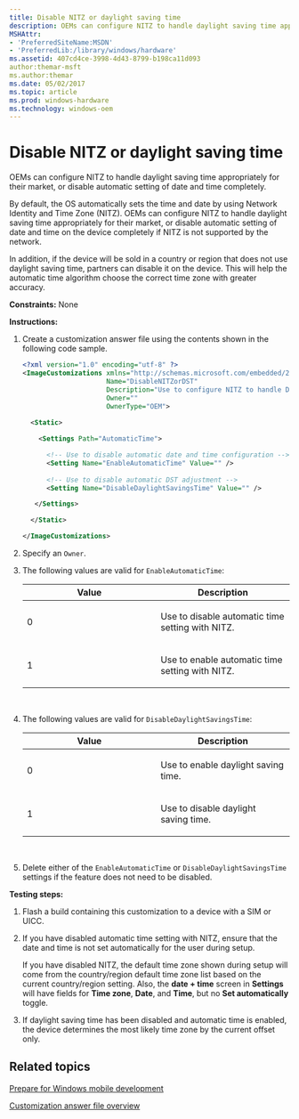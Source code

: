 ```yaml
---
title: Disable NITZ or daylight saving time
description: OEMs can configure NITZ to handle daylight saving time appropriately for their market, or disable automatic setting of date and time completely.
MSHAttr:
- 'PreferredSiteName:MSDN'
- 'PreferredLib:/library/windows/hardware'
ms.assetid: 407cd4ce-3998-4d43-8799-b198ca11d093
author:themar-msft
ms.author:themar
ms.date: 05/02/2017
ms.topic: article
ms.prod: windows-hardware
ms.technology: windows-oem
---
```


# Disable NITZ or daylight saving time


OEMs can configure NITZ to handle daylight saving time appropriately for their market, or disable automatic setting of date and time completely.

By default, the OS automatically sets the time and date by using Network Identity and Time Zone (NITZ). OEMs can configure NITZ to handle daylight saving time appropriately for their market, or disable automatic setting of date and time on the device completely if NITZ is not supported by the network.

In addition, if the device will be sold in a country or region that does not use daylight saving time, partners can disable it on the device. This will help the automatic time algorithm choose the correct time zone with greater accuracy.

<a href="" id="constraints---none"></a>**Constraints:** None  

<a href="" id="instructions-"></a>**Instructions:**  
1.  Create a customization answer file using the contents shown in the following code sample.

    ```XML
    <?xml version="1.0" encoding="utf-8" ?>  
    <ImageCustomizations xmlns="http://schemas.microsoft.com/embedded/2004/10/ImageUpdate"  
                         Name="DisableNITZorDST"  
                         Description="Use to configure NITZ to handle DST or disable automatic date and time setting if NITZ is not supported."  
                         Owner=""  
                         OwnerType="OEM"> 
      
      <Static>  

        <Settings Path="AutomaticTime">  

          <!-- Use to disable automatic date and time configuration -->
          <Setting Name="EnableAutomaticTime" Value="" /> 
          
          <!-- Use to disable automatic DST adjustment -->
          <Setting Name="DisableDaylightSavingsTime" Value="" /> 

       </Settings>  

      </Static>

    </ImageCustomizations>
    ```

2.  Specify an `Owner`.

3.  The following values are valid for `EnableAutomaticTime`:

    <table>
    <colgroup>
    <col width="50%" />
    <col width="50%" />
    </colgroup>
    <thead>
    <tr class="header">
    <th>Value</th>
    <th>Description</th>
    </tr>
    </thead>
    <tbody>
    <tr class="odd">
    <td><p>0</p></td>
    <td><p>Use to disable automatic time setting with NITZ.</p></td>
    </tr>
    <tr class="even">
    <td><p>1</p></td>
    <td><p>Use to enable automatic time setting with NITZ.</p></td>
    </tr>
    </tbody>
    </table>

     

4.  The following values are valid for `DisableDaylightSavingsTime`:

    <table>
    <colgroup>
    <col width="50%" />
    <col width="50%" />
    </colgroup>
    <thead>
    <tr class="header">
    <th>Value</th>
    <th>Description</th>
    </tr>
    </thead>
    <tbody>
    <tr class="odd">
    <td><p>0</p></td>
    <td><p>Use to enable daylight saving time.</p></td>
    </tr>
    <tr class="even">
    <td><p>1</p></td>
    <td><p>Use to disable daylight saving time.</p></td>
    </tr>
    </tbody>
    </table>

     

5.  Delete either of the `EnableAutomaticTime` or `DisableDaylightSavingsTime` settings if the feature does not need to be disabled.

<a href="" id="testing-steps-"></a>**Testing steps:**  
1.  Flash a build containing this customization to a device with a SIM or UICC.

2.  If you have disabled automatic time setting with NITZ, ensure that the date and time is not set automatically for the user during setup.

    If you have disabled NITZ, the default time zone shown during setup will come from the country/region default time zone list based on the current country/region setting. Also, the **date + time** screen in **Settings** will have fields for **Time zone**, **Date**, and **Time**, but no **Set automatically** toggle.

3.  If daylight saving time has been disabled and automatic time is enabled, the device determines the most likely time zone by the current offset only.

## Related topics

[Prepare for Windows mobile development](https://docs.microsoft.com/en-us/windows-hardware/manufacture/mobile/preparing-for-windows-mobile-development)

[Customization answer file overview](https://docs.microsoft.com/en-us/windows-hardware/customize/mobile/mcsf/customization-answer-file)
